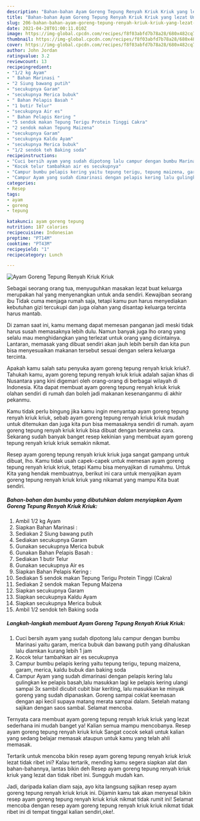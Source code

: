 ```yaml
---
description: "Bahan-bahan Ayam Goreng Tepung Renyah Kriuk Kriuk yang lezat Untuk Jualan"
title: "Bahan-bahan Ayam Goreng Tepung Renyah Kriuk Kriuk yang lezat Untuk Jualan"
slug: 206-bahan-bahan-ayam-goreng-tepung-renyah-kriuk-kriuk-yang-lezat-untuk-jualan
date: 2021-04-28T01:00:11.010Z
image: https://img-global.cpcdn.com/recipes/f8f03abfd7b78a28/680x482cq70/ayam-goreng-tepung-renyah-kriuk-kriuk-foto-resep-utama.jpg
thumbnail: https://img-global.cpcdn.com/recipes/f8f03abfd7b78a28/680x482cq70/ayam-goreng-tepung-renyah-kriuk-kriuk-foto-resep-utama.jpg
cover: https://img-global.cpcdn.com/recipes/f8f03abfd7b78a28/680x482cq70/ayam-goreng-tepung-renyah-kriuk-kriuk-foto-resep-utama.jpg
author: John Jordan
ratingvalue: 3.2
reviewcount: 13
recipeingredient:
- "1/2 kg Ayam"
- " Bahan Marinasi "
- "2 Siung bawang putih"
- "secukupnya Garam"
- "secukupnya Merica bubuk"
- " Bahan Pelapis Basah "
- "1 butir Telur"
- "secukupnya Air es"
- " Bahan Pelapis Kering "
- "5 sendok makan Tepung Terigu Protein Tinggi Cakra"
- "2 sendok makan Tepung Maizena"
- "secukupnya Garam"
- "secukupnya Kaldu Ayam"
- "secukupnya Merica bubuk"
- "1/2 sendok teh Baking soda"
recipeinstructions:
- "Cuci bersih ayam yang sudah dipotong lalu campur dengan bumbu Marinasi yaitu garam, merica bubuk dan bawang putih yang dihaluskan lalu diamkan kurang lebih 1 jam"
- "Kocok telur tambahkan air es secukupnya"
- "Campur bumbu pelapis kering yaitu tepung terigu, tepung maizena, garam, merica, kaldu bubuk dan baking soda"
- "Campur Ayam yang sudah dimarinasi dengan pelapis kering lalu gulingkan ke pelapis basah,lalu masukkan lagi ke pelapis kering ulangi sampai 3x sambil dicubit cubit biar keriting, lalu masukkan ke minyak goreng yang sudah dipanaskan. Goreng sampai coklat keemasan dengan api kecil supaya matang merata sampai dalam. Setelah matang sajikan dengan saos sambal. Selamat mencoba."
categories:
- Resep
tags:
- ayam
- goreng
- tepung

katakunci: ayam goreng tepung 
nutrition: 187 calories
recipecuisine: Indonesian
preptime: "PT14M"
cooktime: "PT43M"
recipeyield: "1"
recipecategory: Lunch

---
```



![Ayam Goreng Tepung Renyah Kriuk Kriuk](https://img-global.cpcdn.com/recipes/f8f03abfd7b78a28/680x482cq70/ayam-goreng-tepung-renyah-kriuk-kriuk-foto-resep-utama.jpg)

Sebagai seorang orang tua, menyuguhkan masakan lezat buat keluarga merupakan hal yang menyenangkan untuk anda sendiri. Kewajiban seorang ibu Tidak cuma menjaga rumah saja, tetapi kamu pun harus menyediakan kebutuhan gizi tercukupi dan juga olahan yang disantap keluarga tercinta harus mantab.

Di zaman  saat ini, kamu memang dapat memesan panganan jadi meski tidak harus susah memasaknya lebih dulu. Namun banyak juga lho orang yang selalu mau menghidangkan yang terlezat untuk orang yang dicintainya. Lantaran, memasak yang dibuat sendiri akan jauh lebih bersih dan kita pun bisa menyesuaikan makanan tersebut sesuai dengan selera keluarga tercinta. 



Apakah kamu salah satu penyuka ayam goreng tepung renyah kriuk kriuk?. Tahukah kamu, ayam goreng tepung renyah kriuk kriuk adalah sajian khas di Nusantara yang kini digemari oleh orang-orang di berbagai wilayah di Indonesia. Kita dapat membuat ayam goreng tepung renyah kriuk kriuk olahan sendiri di rumah dan boleh jadi makanan kesenanganmu di akhir pekanmu.

Kamu tidak perlu bingung jika kamu ingin menyantap ayam goreng tepung renyah kriuk kriuk, sebab ayam goreng tepung renyah kriuk kriuk mudah untuk ditemukan dan juga kita pun bisa memasaknya sendiri di rumah. ayam goreng tepung renyah kriuk kriuk bisa dibuat dengan beraneka cara. Sekarang sudah banyak banget resep kekinian yang membuat ayam goreng tepung renyah kriuk kriuk semakin nikmat.

Resep ayam goreng tepung renyah kriuk kriuk juga sangat gampang untuk dibuat, lho. Kamu tidak usah capek-capek untuk memesan ayam goreng tepung renyah kriuk kriuk, tetapi Kamu bisa menyajikan di rumahmu. Untuk Kita yang hendak membuatnya, berikut ini cara untuk menyajikan ayam goreng tepung renyah kriuk kriuk yang nikamat yang mampu Kita buat sendiri.

<!--inarticleads1-->

##### Bahan-bahan dan bumbu yang dibutuhkan dalam menyiapkan Ayam Goreng Tepung Renyah Kriuk Kriuk:

1. Ambil 1/2 kg Ayam
1. Siapkan  Bahan Marinasi :
1. Sediakan 2 Siung bawang putih
1. Sediakan secukupnya Garam
1. Gunakan secukupnya Merica bubuk
1. Gunakan  Bahan Pelapis Basah :
1. Sediakan 1 butir Telur
1. Gunakan secukupnya Air es
1. Siapkan  Bahan Pelapis Kering :
1. Sediakan 5 sendok makan Tepung Terigu Protein Tinggi (Cakra)
1. Sediakan 2 sendok makan Tepung Maizena
1. Siapkan secukupnya Garam
1. Siapkan secukupnya Kaldu Ayam
1. Siapkan secukupnya Merica bubuk
1. Ambil 1/2 sendok teh Baking soda




<!--inarticleads2-->

##### Langkah-langkah membuat Ayam Goreng Tepung Renyah Kriuk Kriuk:

1. Cuci bersih ayam yang sudah dipotong lalu campur dengan bumbu Marinasi yaitu garam, merica bubuk dan bawang putih yang dihaluskan lalu diamkan kurang lebih 1 jam
1. Kocok telur tambahkan air es secukupnya
1. Campur bumbu pelapis kering yaitu tepung terigu, tepung maizena, garam, merica, kaldu bubuk dan baking soda
1. Campur Ayam yang sudah dimarinasi dengan pelapis kering lalu gulingkan ke pelapis basah,lalu masukkan lagi ke pelapis kering ulangi sampai 3x sambil dicubit cubit biar keriting, lalu masukkan ke minyak goreng yang sudah dipanaskan. Goreng sampai coklat keemasan dengan api kecil supaya matang merata sampai dalam. Setelah matang sajikan dengan saos sambal. Selamat mencoba.




Ternyata cara membuat ayam goreng tepung renyah kriuk kriuk yang lezat sederhana ini mudah banget ya! Kalian semua mampu mencobanya. Resep ayam goreng tepung renyah kriuk kriuk Sangat cocok sekali untuk kalian yang sedang belajar memasak ataupun untuk kamu yang telah ahli memasak.

Tertarik untuk mencoba bikin resep ayam goreng tepung renyah kriuk kriuk lezat tidak ribet ini? Kalau tertarik, mending kamu segera siapkan alat dan bahan-bahannya, lantas bikin deh Resep ayam goreng tepung renyah kriuk kriuk yang lezat dan tidak ribet ini. Sungguh mudah kan. 

Jadi, daripada kalian diam saja, ayo kita langsung sajikan resep ayam goreng tepung renyah kriuk kriuk ini. Dijamin kamu tak akan menyesal bikin resep ayam goreng tepung renyah kriuk kriuk nikmat tidak rumit ini! Selamat mencoba dengan resep ayam goreng tepung renyah kriuk kriuk nikmat tidak ribet ini di tempat tinggal kalian sendiri,oke!.

